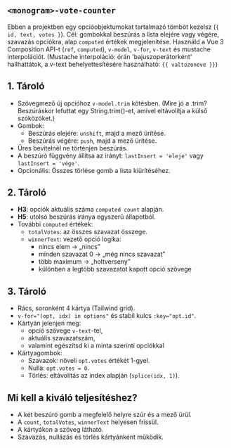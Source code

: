 ## `<monogram>-vote-counter`

Ebben a projektben egy opcióobjektumokat tartalmazó tömböt kezelsz (`{ id, text, votes }`). Cél: gombokkal beszúrás a lista elejére vagy végére, szavazás opciókra, alap `computed` értékek megjelenítése. Használd a Vue 3 Composition API-t (`ref`, `computed`), `v-model`, `v-for`, `v-text` és mustache interpolációt. (Mustache interpoláció: órán 'bajuszoperátorként' hallhattátok, a v-text behelyettesítésére használható: `{{ valtozoneve }}`)

## 1. Tároló
- Szövegmező új opcióhoz `v-model.trim` kötésben. (Mire jó a .trim? Beszúráskor lefuttat egy String.trim()-et, amivel eltávolítja a külső szóközöket.)
- Gombok:
  - Beszúrás elejére: `unshift`, majd a mező ürítése.
  - Beszúrás végére: `push`, majd a mező ürítése.
- Üres bevitelnél ne történjen beszúrás.
- A beszúró függvény állítsa az irányt: `lastInsert = 'eleje'` vagy `lastInsert = 'vége'`.
- Opcionális: Összes törlése gomb a lista kiürítéséhez.

## 2. Tároló
- **H3**: opciók aktuális száma `computed count` alapján.
- **H5**: utolsó beszúrás iránya egyszerű állapotból.
- További `computed` értékek:
  - `totalVotes`: az összes szavazat összege.
  - `winnerText`: vezető opció logika:
    - nincs elem → „nincs”
    - minden szavazat 0 → „még nincs szavazat”
    - több maximum → „holtverseny”
    - különben a legtöbb szavazatot kapott opció szövege

## 3. Tároló
- Rács, soronként 4 kártya (Tailwind grid).
- `v-for="(opt, idx) in options"` és stabil kulcs `:key="opt.id"`.
- Kártyán jelenjen meg:
  - opció szövege `v-text`-tel,
  - aktuális szavazatszám,
  - valamint egészítsd ki a minta szerinti opciókkal
- Kártyagombok:
  - Szavazok: növeli `opt.votes` értékét 1-gyel.
  - Nulla: `opt.votes = 0`.
  - Törlés: eltávolítás az index alapján (`splice(idx, 1)`).

## Mi kell a kiváló teljesítéshez?
- A két beszúró gomb a megfelelő helyre szúr és a mező ürül.
- A `count`, `totalVotes`, `winnerText` helyesen frissül.
- A kártyákon a szöveg látható.
- Szavazás, nullázás és törlés kártyánként működik.